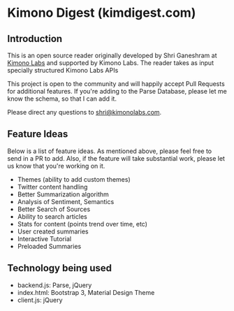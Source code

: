 Kimono Digest (kimdigest.com)
============
## Introduction

This is an open source reader originally developed by Shri Ganeshram at [Kimono Labs](www.kimonolabs.com) and supported by Kimono Labs. The reader takes as input specially structured Kimono Labs APIs

This project is open to the community and will happily accept Pull Requests for additional features. If you're adding to the Parse Database, please let me know the schema, so that I can add it.

Please direct any questions to [shri@kimonolabs.com](mailto:shri@kimonolabs.com).

## Feature Ideas

Below is a list of feature ideas. As mentioned above, please feel free to send in a PR to add. Also, if the feature will take substantial work, please let us know that you're working on it.

* Themes (ability to add custom themes)
* Twitter content handling
* Better Summarization algorithm
* Analysis of Sentiment, Semantics
* Better Search of Sources
* Ability to search articles
* Stats for content (points trend over time, etc)
* User created summaries
* Interactive Tutorial
* Preloaded Summaries

## Technology being used

* backend.js: Parse, jQuery
* index.html: Bootstrap 3, Material Design Theme
* client.js: jQuery
